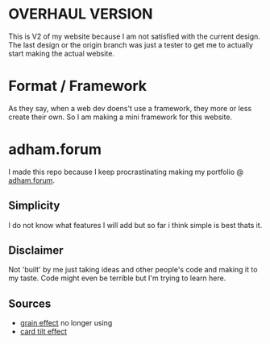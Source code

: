 # OVERHAUL VERSION
This is V2 of my website because I am not satisfied with the current design. The last design or the origin branch was just a tester to get me to actually start making the actual website.

# Format / Framework
As they say, when a web dev doens't use a framework, they more or less create their own. So I am making a mini framework for this website.

# adham.forum
I made this repo because I keep procrastinating making my portfolio @ [adham.forum](https://adham.forum). 

## Simplicity
I do not know what features I will add but so far i think simple is best thats it.

## Disclaimer
Not 'built' by me just taking ideas and other people's code and making it to my taste.
Code might even be terrible but I'm trying to learn here.

## Sources
- [grain effect](https://forum.readymag.com/t/add-grain-effect-to-website/3906/3) no longer using
- [card tilt effect](https://www.youtube.com/watch?v=x-7EAgNII50)